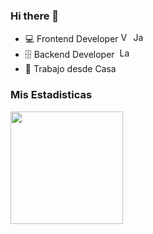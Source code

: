### Hi there 👋

- 💻 Frontend Developer <img height="16px" title="Vue.js" src="https://es.vuejs.org/images/logo.png"/> <img height="16px" title="Javascript" src="https://freesvg.org/img/js_logo.png">
- 🗄️ Backend Developer &nbsp;<img height="16px" title="Laravel" src="https://laravel.com/img/logomark.min.svg" >
- 🏡 Trabajo desde Casa

### Mis Estadisticas
<p>
  <img height="180em" src="https://github-readme-stats.vercel.app/api/top-langs/?username=flvportafolio&layout=compact"/>
</p>

